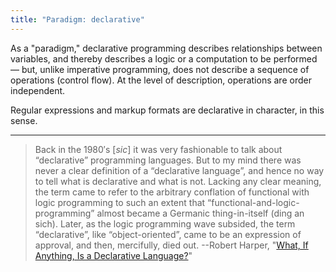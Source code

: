 ```yaml
---
title: "Paradigm: declarative"
---
```


As a "paradigm," declarative programming describes relationships between variables, and thereby describes a logic or a computation to be performed — but, unlike imperative programming, does not describe a sequence of operations (control flow). At the level of description, operations are order independent.

Regular expressions and markup formats are declarative in character, in this sense.

----

> Back in the 1980′s [*sic*] it was very fashionable to talk about “declarative” programming languages. But to my mind there was never a clear definition of a “declarative language”, and hence no way to tell what is declarative and what is not. Lacking any clear meaning, the term came to refer to the arbitrary conflation of functional with logic programming to such an extent that “functional-and-logic-programming” almost became a Germanic thing-in-itself (ding an sich).  Later, as the logic programming wave subsided, the term “declarative”,  like “object-oriented”, came to be an expression of approval, and then, mercifully, died out.
--Robert Harper, "[What, If Anything, Is a Declarative Language?](https://existentialtype.wordpress.com/2013/07/18/what-if-anything-is-a-declarative-language/)"